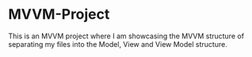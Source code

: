# MVVM-Project
This is an MVVM project where I am showcasing the MVVM structure of separating my files into the Model, View and View Model structure.
